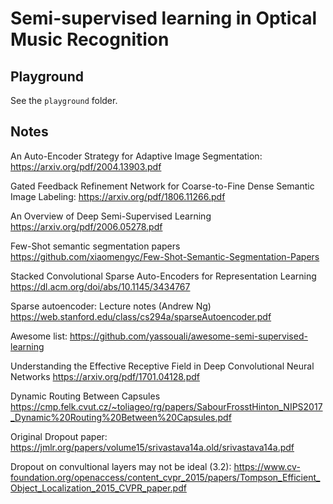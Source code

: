 # Semi-supervised learning in Optical Music Recognition

## Playground

See the `playground` folder.


## Notes

An Auto-Encoder Strategy for Adaptive Image Segmentation:
https://arxiv.org/pdf/2004.13903.pdf

Gated Feedback Refinement Network for Coarse-to-Fine Dense Semantic Image Labeling:
https://arxiv.org/pdf/1806.11266.pdf

An Overview of Deep Semi-Supervised Learning
https://arxiv.org/pdf/2006.05278.pdf

Few-Shot semantic segmentation papers
https://github.com/xiaomengyc/Few-Shot-Semantic-Segmentation-Papers

Stacked Convolutional Sparse Auto-Encoders for Representation Learning
https://dl.acm.org/doi/abs/10.1145/3434767

Sparse autoencoder: Lecture notes (Andrew Ng)
https://web.stanford.edu/class/cs294a/sparseAutoencoder.pdf

Awesome list:
https://github.com/yassouali/awesome-semi-supervised-learning

Understanding the Effective Receptive Field in Deep Convolutional Neural Networks
https://arxiv.org/pdf/1701.04128.pdf

Dynamic Routing Between Capsules
https://cmp.felk.cvut.cz/~toliageo/rg/papers/SabourFrosstHinton_NIPS2017_Dynamic%20Routing%20Between%20Capsules.pdf

Original Dropout paper:
https://jmlr.org/papers/volume15/srivastava14a.old/srivastava14a.pdf

Dropout on convultional layers may not be ideal (3.2):
https://www.cv-foundation.org/openaccess/content_cvpr_2015/papers/Tompson_Efficient_Object_Localization_2015_CVPR_paper.pdf
